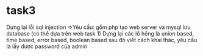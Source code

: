 # task3 
Dựng lại lỗi sql injection
=>Yêu cầu: gồm php tạo web server và mysql lưu database
(có thể dựa trên web task 1)
Dựng lại các lỗ hổng là union based, time based, error based, boolean based sau đó viết cách khai thác, yêu cầu là lấy được password của admin 
